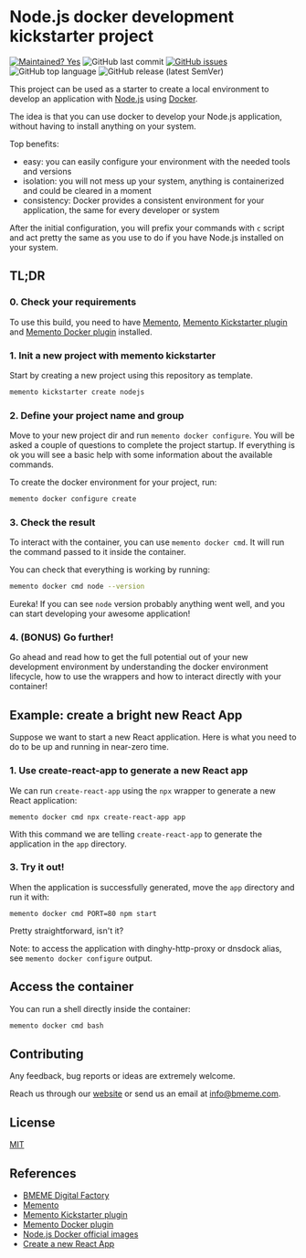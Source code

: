 # Node.js docker development kickstarter project
[![Maintained? Yes](https://img.shields.io/badge/Maintained%3F-Yes-success)](https://github.com/bmeme/docker-nodejs-kickstarter) ![GitHub last commit](https://img.shields.io/github/last-commit/bmeme/docker-nodejs-kickstarter) [![GitHub issues](https://img.shields.io/github/issues/bmeme/docker-nodejs-kickstarter)](https://github.com/bmeme/docker-nodejs-kickstarter/issues) ![GitHub top language](https://img.shields.io/github/languages/top/bmeme/docker-nodejs-kickstarter) ![GitHub release (latest SemVer)](https://img.shields.io/github/v/release/bmeme/docker-nodejs-kickstarter)

This project can be used as a starter to create a local environment to develop an application with [Node.js](https://nodejs.org/) using [Docker](https://www.docker.com/).

The idea is that you can use docker to develop your Node.js application, without having to install anything on your system.

Top benefits:
 - easy: you can easily configure your environment with the needed tools and versions
 - isolation: you will not mess up your system, anything is containerized and could be cleared in a moment
 - consistency: Docker provides a consistent environment for your application, the same for every developer or system

After the initial configuration, you will prefix your commands with `c` script and act pretty the same as you use to do if you have Node.js installed on your system.

## TL;DR

### 0. Check your requirements

To use this build, you need to have [Memento](https://github.com/bmeme/memento), [Memento Kickstarter plugin](https://github.com/bmeme/memento-kickstarter) and [Memento Docker plugin](https://github.com/bmeme/memento-docker) installed.

### 1. Init a new project with memento kickstarter

Start by creating a new project using this repository as template.
```bash
memento kickstarter create nodejs
```

### 2. Define your project name and group

Move to your new project dir and run `memento docker configure`.
You will be asked a couple of questions to complete the project startup.
If everything is ok you will see a basic help with some information about the available commands.

To create the docker environment for your project, run:
```bash
memento docker configure create
```

### 3. Check the result

To interact with the container, you can use `memento docker cmd`.
It will run the command passed to it inside the container.

You can check that everything is working by running:
```bash
memento docker cmd node --version
```

Eureka! If you can see `node` version probably anything went well, and you can start developing your awesome application!

### 4. (BONUS) Go further!

Go ahead and read how to get the full potential out of your new development environment by understanding the docker environment lifecycle, how to use the wrappers and how to interact directly with your container!

## Example: create a bright new React App

Suppose we want to start a new React application. Here is what you need to do to be up and running in near-zero time.

### 1. Use create-react-app to generate a new React app

We can run `create-react-app` using the `npx` wrapper to generate a new React application:
```
memento docker cmd npx create-react-app app
```
With this command we are telling `create-react-app` to generate the application in the `app` directory.

### 3. Try it out!

When the application is successfully generated, move the `app` directory and run it with: 
```
memento docker cmd PORT=80 npm start
```
Pretty straightforward, isn't it?

Note: to access the application with dinghy-http-proxy or dnsdock alias, see `memento docker configure` output.


## Access the container

You can run a shell directly inside the container:

```bash
memento docker cmd bash
```

## Contributing

Any feedback, bug reports or ideas are extremely welcome.

Reach us through our [website](https://www.bmeme.com) or send us an email at [info@bmeme.com](mailto:info@bmeme.com).

## License

[MIT](https://choosealicense.com/licenses/mit/)

## References

- [BMEME Digital Factory](https://www.bmeme.com)
- [Memento](https://github.com/bmeme/memento)
- [Memento Kickstarter plugin](https://github.com/bmeme/memento-kickstarter)
- [Memento Docker plugin](https://github.com/bmeme/memento-docker)
- [Node.js Docker official images](https://hub.docker.com/_/node)
- [Create a new React App](https://reactjs.org/docs/create-a-new-react-app.html)
